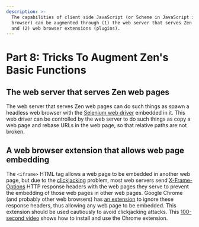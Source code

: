 ```yaml
---
description: >-
  The capabilities of client side JavaScript (or Scheme in JavaScript in the web
  browser) can be augmented through (1) the web server that serves Zen web pages
  and (2) web browser extensions (plugins).
---
```


# Part 8: Tricks To Augment Zen's Basic Functions

## The web server that serves Zen web pages

The web server that serves Zen web pages can do such things as spawn a headless web browser with the [Selenium web driver](https://en.wikipedia.org/wiki/Selenium_%28software%29#Selenium_WebDriver) embedded in it. This web driver can be controlled by the web server to do such things as copy a web page and rebase URLs in the web page, so that relative paths are not broken.

## A web browser extension that allows web page embedding

The `<iframe>` HTML tag allows a web page to be embedded in another web page, but due to the [clickjacking](https://developer.mozilla.org/en-US/docs/Web/Security/Types_of_attacks#click-jacking) problem, most web servers send [X-Frame-Options](https://developer.mozilla.org/en-US/docs/Web/HTTP/Headers/X-Frame-Options) HTTP response headers with the web pages they serve to prevent the embedding of those web pages in other web pages. Google Chrome \(and probably other web browsers\) has [an extension](https://chrome.google.com/webstore/detail/ignore-x-frame-headers/gleekbfjekiniecknbkamfmkohkpodhe) to ignore these response headers, thus allowing any web page to be embedded. This extension should be used cautiously to avoid clickjacking attacks. This [100-second video](https://youtu.be/66rioWH60Ec) shows how to install and use the Chrome extension.

